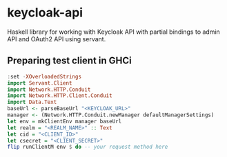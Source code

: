 # keycloak-api

Haskell library for working with Keycloak API with partial bindings to
admin API and OAuth2 API using servant.

## Preparing test client in GHCi

```haskell
:set -XOverloadedStrings
import Servant.Client
import Network.HTTP.Conduit
import Network.HTTP.Client.Conduit
import Data.Text
baseUrl <- parseBaseUrl "<KEYCLOAK_URL>"
manager <- (Network.HTTP.Conduit.newManager defaultManagerSettings)
let env = mkClientEnv manager baseUrl
let realm = "<REALM_NAME>" :: Text
let cid = "<CLIENT_ID>"
let csecret = "<CLIENT_SECRET>"
flip runClientM env $ do -- your request method here
